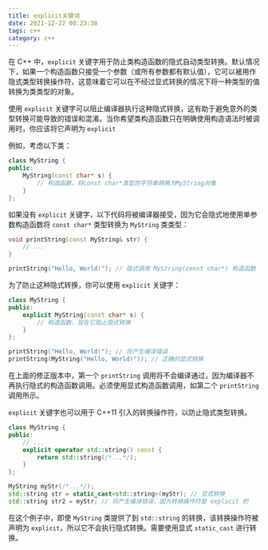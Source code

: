 ```yaml
---
title: explicit关键词
date: 2021-12-22 00:23:38
tags: c++
category: c++
---
```


在 C++ 中，`explicit` 关键字用于防止类构造函数的隐式自动类型转换。默认情况下，如果一个构造函数只接受一个参数（或所有参数都有默认值），它可以被用作隐式类型转换操作符，这意味着它可以在不经过显式转换的情况下将一种类型的值转换为类类型的对象。

使用 `explicit` 关键字可以阻止编译器执行这种隐式转换，这有助于避免意外的类型转换可能导致的错误和混淆。当你希望类构造函数只在明确使用构造语法时被调用时，你应该将它声明为 `explicit`

例如，考虑以下类：

```c++
class MyString {
public:
    MyString(const char* s) {
        // 构造函数，将const char*类型的字符串转换为MyString对象
    }
};
```

<!--more-->

如果没有 `explicit` 关键字，以下代码将被编译器接受，因为它会隐式地使用单参数构造函数将 `const char*` 类型转换为 `MyString` 类类型：

```c++
void printString(const MyString& str) {
    // ...
}

printString("Hello, World!"); // 隐式调用 MyString(const char*) 构造函数
```

为了防止这种隐式转换，你可以使用 `explicit` 关键字：

```c++
class MyString {
public:
    explicit MyString(const char* s) {
        // 构造函数，现在它阻止隐式转换
    }
};

printString("Hello, World!"); // 将产生编译错误
printString(MyString("Hello, World!")); // 正确的显式转换
```

在上面的修正版本中，第一个 `printString` 调用将不会编译通过，因为编译器不再执行隐式的构造函数调用。必须使用显式构造函数调用，如第二个 `printString` 调用所示。

`explicit` 关键字也可以用于 C++11 引入的转换操作符，以防止隐式类型转换。

```c++
class MyString {
public:
    // ...
    explicit operator std::string() const {
        return std::string(/*...*/);
    }
};

MyString myStr(/*...*/);
std::string str = static_cast<std::string>(myStr); // 显式转换
std::string str2 = myStr; // 将产生编译错误，因为转换操作符是 explicit 的
```

在这个例子中，即使 `MyString` 类提供了到 `std::string` 的转换，该转换操作符被声明为 `explicit`，所以它不会执行隐式转换。需要使用显式 `static_cast` 进行转换。
